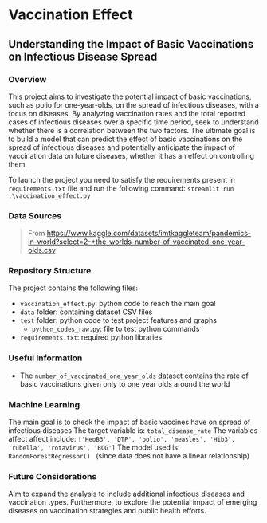 # Vaccination Effect

## Understanding the Impact of Basic Vaccinations on Infectious Disease Spread
### Overview
This project aims to investigate the potential impact of basic vaccinations, such as polio for one-year-olds, on the spread of infectious diseases, with a focus on diseases. By analyzing vaccination rates and the total reported cases of infectious diseases over a specific time period, seek to understand whether there is a correlation between the two factors. The ultimate goal is to build a model that can predict the effect of basic vaccinations on the spread of infectious diseases and potentially anticipate the impact of vaccination data on future diseases, whether it has an effect on controlling them.

To launch the project you need to satisfy the requirements present in ```requirements.txt``` file and run the following command: ```streamlit run .\vaccination_effect.py```

### Data Sources
>From https://www.kaggle.com/datasets/imtkaggleteam/pandemics-in-world?select=2-+the-worlds-number-of-vaccinated-one-year-olds.csv

### Repository Structure
The project contains the following files:
- ```vaccination_effect.py```: python code to reach the main goal
- ```data``` folder: containing dataset CSV files
- ```test``` folder: python code to test project features and graphs
    - ```python_codes_raw.py```: file to test python commands
- ```requirements.txt```: required python libraries

### Useful information
- The ```number_of_vaccinated_one_year_olds``` dataset contains the rate of basic vaccinations given only to one year olds around the world

### Machine Learning
The main goal is to check the impact of basic vaccines have on spread of infectious diseases
The target variable is: ```total_disease_rate```
The variables affect affect include: ```['HeoB3', 'DTP', 'polio', 'measles', 'Hib3', 'rubella', 'rotavirus', 'BCG']```
The model used is: ```RandomForestRegressor() ``` (since data does not have a linear relationship)

### Future Considerations
Aim to expand the analysis to include additional infectious diseases and vaccination types. Furthermore, to explore the potential impact of emerging diseases on vaccination strategies and public health efforts.

